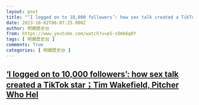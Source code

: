 ```yaml
---
layout: post
title: "‘I logged on to 10,000 followers’: how sex talk created a TikTok star；Tim Wakefield, Pitcher Who Hel"
date: 2023-10-02T06:07:25.000Z
author: 明鏡歷史台
from: https://www.youtube.com/watch?v=pS-sOmb6q0Y
tags: [ 明鏡歷史台 ]
comments: True
categories: [ 明鏡歷史台 ]
---
```

<!--1696226845000-->
[‘I logged on to 10,000 followers’: how sex talk created a TikTok star；Tim Wakefield, Pitcher Who Hel](https://www.youtube.com/watch?v=pS-sOmb6q0Y)
------

<div>

</div>
